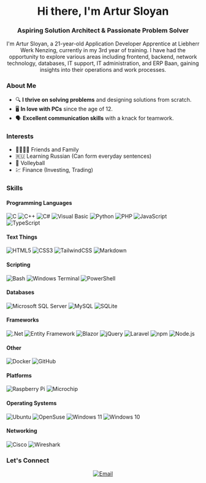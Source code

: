 <!-- Header with professional tone -->
<h1 align="center">Hi there, I'm Artur Sloyan</h1>
<h3 align="center">Aspiring Solution Architect & Passionate Problem Solver</h3>

<!-- Introduction -->
<p align="center">
  I'm Artur Sloyan, a 21-year-old Application Developer Apprentice at Liebherr Werk Nenzing, currently in my 3rd year of training. I have had the opportunity to explore various areas including frontend, backend, network technology, databases, IT support, IT administration, and ERP Baan, gaining insights into their operations and work processes.
</p>

<!-- About Me -->
### About Me

- 🔍 **I thrive on solving problems** and designing solutions from scratch.
- 🖥️ **In love with PCs** since the age of 12.
- 🗣️ **Excellent communication skills** with a knack for teamwork.

<!-- Interests section -->
### Interests

- 👨‍👩‍👦‍👦 Friends and Family
- 🇷🇺 Learning Russian (Can form everyday sentences)
- 🏐 Volleyball
- 💹 Finance (Investing, Trading)

<!-- Skills section with badges -->
### Skills

#### Programming Languages
![C](https://img.shields.io/badge/-C-00599C?style=flat-square&logo=c)
![C++](https://img.shields.io/badge/-C++-00599C?style=flat-square&logo=c%2B%2B)
![C#](https://img.shields.io/badge/-C%23-239120?style=flat-square&logo=c-sharp)
![Visual Basic](https://img.shields.io/badge/-Visual%20Basic-5C2D91?style=flat-square&logo=visual-studio)
![Python](https://img.shields.io/badge/-Python-3776AB?style=flat-square&logo=python)
![PHP](https://img.shields.io/badge/-PHP-777BB4?style=flat-square&logo=php)
![JavaScript](https://img.shields.io/badge/-JavaScript-F7DF1E?style=flat-square&logo=javascript)
![TypeScript](https://img.shields.io/badge/-TypeScript-3178C6?style=flat-square&logo=typescript)

#### Text Things
![HTML5](https://img.shields.io/badge/-HTML5-E34F26?style=flat-square&logo=html5)
![CSS3](https://img.shields.io/badge/-CSS3-1572B6?style=flat-square&logo=css3)
![TailwindCSS](https://img.shields.io/badge/-TailwindCSS-06B6D4?style=flat-square&logo=tailwindcss)
![Markdown](https://img.shields.io/badge/-Markdown-000000?style=flat-square&logo=markdown)

#### Scripting
![Bash](https://img.shields.io/badge/-Bash-4EAA25?style=flat-square&logo=gnu-bash)
![Windows Terminal](https://img.shields.io/badge/-Windows%20Terminal-4D4D4D?style=flat-square&logo=windows-terminal)
![PowerShell](https://img.shields.io/badge/-PowerShell-5391FE?style=flat-square&logo=powershell)

#### Databases
![Microsoft SQL Server](https://img.shields.io/badge/-Microsoft%20SQL%20Server-CC2927?style=flat-square&logo=microsoft-sql-server)
![MySQL](https://img.shields.io/badge/-MySQL-4479A1?style=flat-square&logo=mysql)
![SQLite](https://img.shields.io/badge/-SQLite-003B57?style=flat-square&logo=sqlite)

#### Frameworks
![.Net](https://img.shields.io/badge/-.Net-512BD4?style=flat-square&logo=dotnet)
![Entity Framework](https://img.shields.io/badge/-Entity%20Framework-512BD4?style=flat-square&logo=dotnet)
![Blazor](https://img.shields.io/badge/-Blazor-512BD4?style=flat-square&logo=blazor)
![jQuery](https://img.shields.io/badge/-jQuery-0769AD?style=flat-square&logo=jquery)
![Laravel](https://img.shields.io/badge/-Laravel-FF2D20?style=flat-square&logo=laravel)
![npm](https://img.shields.io/badge/-npm-CB3837?style=flat-square&logo=npm)
![Node.js](https://img.shields.io/badge/-Node.js-339933?style=flat-square&logo=node-dot-js)

#### Other
![Docker](https://img.shields.io/badge/-Docker-2496ED?style=flat-square&logo=docker)
![GitHub](https://img.shields.io/badge/-GitHub-181717?style=flat-square&logo=github)

#### Platforms
![Raspberry Pi](https://img.shields.io/badge/-Raspberry%20Pi-A22846?style=flat-square&logo=raspberry-pi)
![Microchip](https://img.shields.io/badge/-Microchip-CC0000?style=flat-square&logo=microchip)

#### Operating Systems
![Ubuntu](https://img.shields.io/badge/-Ubuntu-E95420?style=flat-square&logo=ubuntu)
![OpenSuse](https://img.shields.io/badge/-OpenSuse-73BA25?style=flat-square&logo=opensuse)
![Windows 11](https://img.shields.io/badge/-Windows%2011-0078D4?style=flat-square&logo=windows)
![Windows 10](https://img.shields.io/badge/-Windows%2010-0078D4?style=flat-square&logo=windows)

#### Networking
![Cisco](https://img.shields.io/badge/-Cisco-1BA0D7?style=flat-square&logo=cisco)
![Wireshark](https://img.shields.io/badge/-Wireshark-1679A7?style=flat-square&logo=wireshark)

<!-- Footer with social media links -->
### Let's Connect
<p align="center">
  <a href="mailto:sloyan.artur@gmail.com">
    <img src="https://img.shields.io/badge/-Email-D14836?style=flat-square&logo=gmail&logoColor=white" alt="Email">
  </a>
</p>
